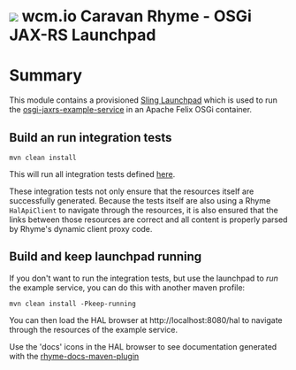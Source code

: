 <img src="https://wcm.io/images/favicon-16@2x.png"/> wcm.io Caravan Rhyme - OSGi JAX-RS Launchpad
======

# Summary

This module contains a provisioned [Sling Launchpad](https://sling.apache.org/documentation/the-sling-engine/the-sling-launchpad.html) 
which is used to run the [osgi-jaxrs-example-service](../osgi-jaxrs-example-service) in an Apache Felix OSGi container.

## Build an run integration tests

```mvn clean install```

This will run all integration tests defined [here](src/test/java/io/wcm/caravan/rhyme/osgi/it/tests).

These integration tests not only ensure that the resources itself are successfully generated. Because the tests itself are also using a 
Rhyme `HalApiClient` to navigate through the resources, it is also ensured that the links between those resources are correct and all content 
is properly parsed by Rhyme's dynamic client proxy code.

## Build and keep launchpad running

If you don't want to run the integration tests, but use the launchpad to *run* the example service, you can do this with another maven profile:

```mvn clean install -Pkeep-running```

You can then load the HAL browser at http://localhost:8080/hal to navigate through the resources of the example service. 

Use the 'docs' icons in the HAL browser to see documentation generated with the [rhyme-docs-maven-plugin](../../docs-maven-plugin)
